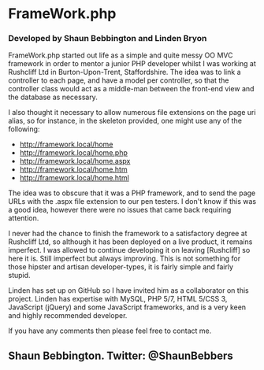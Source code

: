 # FrameWork.php #
### Developed by Shaun Bebbington and Linden Bryon ###

FrameWork.php started out life as a simple and quite messy OO MVC framework in order to mentor a junior PHP developer whilst I was working at Rushcliff Ltd in Burton-Upon-Trent, Staffordshire. The idea was to link a controller to each page, and have a model per controller, so that the controller class would act as a middle-man between the front-end view and the database as necessary.

I also thought it necessary to allow numerous file extensions on the page uri alias, so for instance, in the skeleton provided, one might use any of the following:

* http://framework.local/home
* http://framework.local/home.php
* http://framework.local/home.aspx
* http://framework.local/home.htm
* http://framework.local/home.html

The idea was to obscure that it was a PHP framework, and to send the page URLs with the .aspx file extension to our pen testers. I don't know if this was a good idea, however there were no issues that came back requiring attention.

I never had the chance to finish the framework to a satisfactory degree at Rushcliff Ltd, so although it has been deployed on a live product, it remains imperfect. I was allowed to continue developing it on leaving [Rushcliff] so here it is. Still imperfect but always improving. This is not something for those hipster and artisan developer-types, it is fairly simple and fairly stupid.

Linden has set up on GitHub so I have invited him as a collaborator on this project. Linden has expertise with MySQL, PHP 5/7, HTML 5/CSS 3, JavaScript (jQuery) and some JavaScript frameworks, and is a very keen and highly recommended developer.

If you have any comments then please feel free to contact me.

Shaun Bebbington.
Twitter: @ShaunBebbers
--
